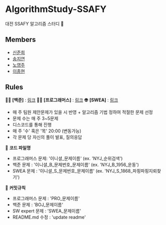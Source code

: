 # AlgorithmStudy-SSAFY

대전 SSAFY 알고리즘 스터디 🚀



## Members
* [신준희](https://github.com/yallyyally)
* [송지연](https://github.com/Jiyeon526)
* [노영주](https://github.com/Y0ungZ)
* [이종현](https://github.com/kepler5310)

## Rules

👩‍🚀 **[백준]** : [링크](https://www.acmicpc.net/group/11445)
👨‍🚀 **[프로그래머스]** : [링크](https://programmers.co.kr/learn/challenges)
👽 **[SWEA]** : [링크](https://swexpertacademy.com/main/talk/solvingClub/clubView.do?solveclubId=AXo-fl2KCJEDFAV2)

* 매 주 팀원 제안문제가 있을 시 반영 + 알고리즘 기법 정하여 적절한 문제 선정
* 문제 수는 매 주 3~5문제
* 디스코드를 통해 진행
* 매 주 '수' 혹은 '목' 20:00 (변동가능)
* 각 문제 당 자신의 풀이 발표, 질의응답 

📖 **코드 파일명**
* 프로그래머스 문제: '이니셜_문제이름' (ex. 'NYJ_순위검색')
* 백준 문제 : '이니셜_B_문제번호_문제이름' (ex. 'NYJ_B_1956_운동')
* SWEA 문제 : '이니셜_S_문제번호_문제이름' (ex. 'NYJ_S_1868_파핑파핑지뢰찾기')

🔧 **커밋규칙**
* 프로그래머스 문제 : 'PRO_문제이름'
* 백준 문제 : 'BOJ_문제이름'
* SW expert 문제 : 'SWEA_문제이름'
* README.md 수정 : 'update readme'
